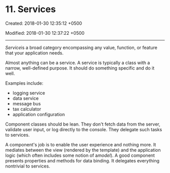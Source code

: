 # 11. Services

Created: 2018-01-30 12:35:12 +0500

Modified: 2018-01-30 12:37:22 +0500

---

*Service*is a broad category encompassing any value, function, or feature that your application needs.

Almost anything can be a service. A service is typically a class with a narrow, well-defined purpose. It should do something specific and do it well.

Examples include:
-   logging service
-   data service
-   message bus
-   tax calculator
-   application configuration

Component classes should be lean. They don't fetch data from the server, validate user input, or log directly to the console. They delegate such tasks to services.

A component's job is to enable the user experience and nothing more. It mediates between the view (rendered by the template) and the application logic (which often includes some notion of a*model*). A good component presents properties and methods for data binding. It delegates everything nontrivial to services.
